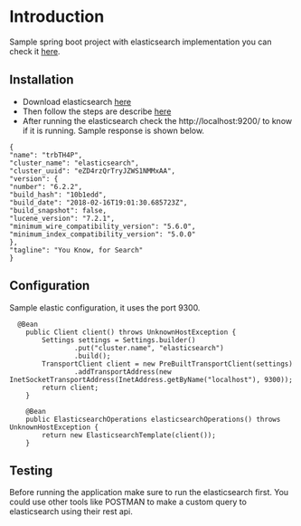 # Introduction
Sample spring boot project with elasticsearch implementation you can check it [here](https://www.elastic.co/).

## Installation
* Download elasticsearch [here](https://www.elastic.co/downloads)
* Then follow the steps are describe [here](https://www.elastic.co/downloads/elasticsearch)
* After running the elasticsearch check the http://localhost:9200/ to know if it is running. Sample response is shown below.
```
{
"name": "trbTH4P",
"cluster_name": "elasticsearch",
"cluster_uuid": "eZD4rzQrTryJZWS1NMMxAA",
"version": {
"number": "6.2.2",
"build_hash": "10b1edd",
"build_date": "2018-02-16T19:01:30.685723Z",
"build_snapshot": false,
"lucene_version": "7.2.1",
"minimum_wire_compatibility_version": "5.6.0",
"minimum_index_compatibility_version": "5.0.0"
},
"tagline": "You Know, for Search"
}
```

## Configuration
Sample elastic configuration, it uses the port 9300.
```
  @Bean
    public Client client() throws UnknownHostException {
        Settings settings = Settings.builder()
                .put("cluster.name", "elasticsearch")
                .build();
        TransportClient client = new PreBuiltTransportClient(settings)
                .addTransportAddress(new InetSocketTransportAddress(InetAddress.getByName("localhost"), 9300));
        return client;
    }

    @Bean
    public ElasticsearchOperations elasticsearchOperations() throws UnknownHostException {
        return new ElasticsearchTemplate(client());
    }
```
## Testing
Before running the application make sure to run the elasticsearch first. You could use other tools like POSTMAN to make a custom query to elasticsearch using their rest api.

